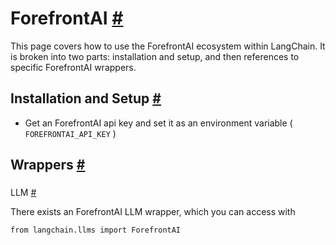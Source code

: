 


 ForefrontAI
 [#](#forefrontai "Permalink to this headline")
=============================================================



 This page covers how to use the ForefrontAI ecosystem within LangChain.
It is broken into two parts: installation and setup, and then references to specific ForefrontAI wrappers.
 




 Installation and Setup
 [#](#installation-and-setup "Permalink to this headline")
-----------------------------------------------------------------------------------


* Get an ForefrontAI api key and set it as an environment variable (
 `FOREFRONTAI_API_KEY`
 )





 Wrappers
 [#](#wrappers "Permalink to this headline")
-------------------------------------------------------



### 
 LLM
 [#](#llm "Permalink to this headline")



 There exists an ForefrontAI LLM wrapper, which you can access with
 





```
from langchain.llms import ForefrontAI

```







